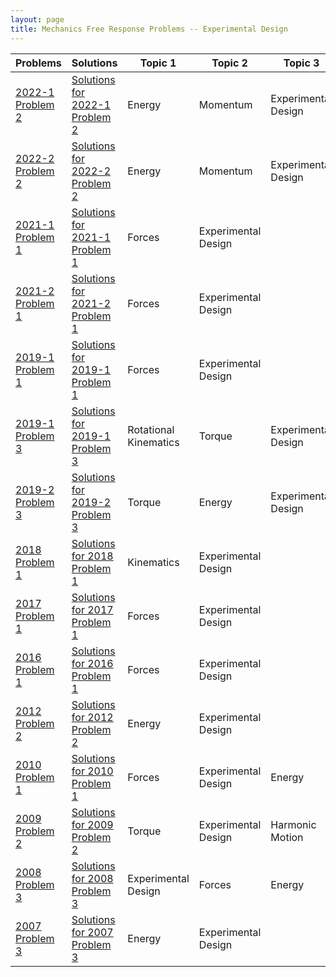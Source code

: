 ```yaml
---
layout: page
title: Mechanics Free Response Problems -- Experimental Design
---
```


| Problems                                                                                                  | Solutions                                                                                                                                            | Topic 1               | Topic 2             | Topic 3             |
| --------------------------------------------------------------------------------------------------------- | ---------------------------------------------------------------------------------------------------------------------------------------------------- | --------------------- | ------------------- | ------------------- |
| [2022-1 Problem 2](https://drive.google.com/file/d/1BysNFhkSoER7z_rOI4EqisbPYnz9P92A/view?usp=share_link) | [Solutions for 2022-1 Problem 2](https://drive.google.com/file/d/1CMjaKj3el21I8XmybepH0hQ-XlXvWI-c/view?usp=share_link)                              | Energy                | Momentum            | Experimental Design |
| [2022-2 Problem 2](https://drive.google.com/file/d/1C1LytlvOQIiIZ5frhXYDM7958Wid72K-/view?usp=share_link) | [Solutions for 2022-2 Problem 2](https://drive.google.com/file/d/1COFJaeRa6Jwf_FQ3BMse-bsXqW6BtbpO/view?usp=share_link)                              | Energy                | Momentum            | Experimental Design |
| [2021-1 Problem 1](https://drive.google.com/file/d/1C3sLHXzTXqYNguLEiT_rQaim7TnCFNt4/view?usp=share_link) | [Solutions for 2021-1 Problem 1](https://drive.google.com/file/d/1CQnZl8tYThoKxKKyTlLOu4ysSmh1Z75X/view?usp=share_link)                              | Forces                | Experimental Design |                     |
| [2021-2 Problem 1](https://drive.google.com/file/d/1C5vJ3zzqo4wcCxzdx_dmke1nQ-q4iXpg/view?usp=share_link) | [Solutions for 2021-2 Problem 1](https://drive.google.com/file/d/1CcFaO6iTv14YjTQHH8OkF757bPN5DTNb/view?usp=share_link)                              | Forces                | Experimental Design |                     |
| [2019-1 Problem 1](https://drive.google.com/file/d/1C9cs4ajbkbTQL-G92tr-eZvdoA4t-eC3/view?usp=share_link) | [Solutions for 2019-1 Problem 1](https://drive.google.com/file/d/1Cgp3ABV7Y2wJcDNDhCQhJmzV1S9I8T9m/view?usp=share_link)                              | Forces                | Experimental Design |                     |
| [2019-1 Problem 3](https://drive.google.com/file/d/1CDbs2D98zvLZ_3PlCapNS91sdwgg2bGD/view?usp=share_link) | [Solutions for 2019-1 Problem 3](https://drive.google.com/file/d/1Cjckxt75KtlB2wqJ4u5ZvxPW1HUQd3F5/view?usp=share_link)                              | Rotational Kinematics | Torque              | Experimental Design |
| [2019-2 Problem 3](https://drive.google.com/file/d/1CH54o_bz_IL8Lf9fNyg_ul5RamG77Lkl/view?usp=share_link) | [Solutions for 2019-2 Problem 3](https://drive.google.com/file/d/1CvisBLlHcyRiISfgQTcmdiofMjgOUWTJ/view?usp=share_link)                              | Torque                | Energy              | Experimental Design |
| [2018 Problem 1](https://drive.google.com/file/d/1QMK-0Z_AwiibzYys6t7P618RGozqdJ3U/view?usp=share_link)   | [Solutions for 2018 Problem 1](https://drive.google.com/open?id=1Ewnq2incbP6eHDEctR5T4Tiji2EM5Ivp&authuser=matthew.dudak%40cusd200.org&usp=drive_fs) | Kinematics            | Experimental Design |                     |
| [2017 Problem 1](https://drive.google.com/file/d/1QHR4OzKJN8s_0i0BBHJYvF6psSeWV4YZ/view?usp=share_link)   | [Solutions for 2017 Problem 1](https://drive.google.com/open?id=1F-XlOgAPrjKUV8fLldyQQweZzZ0g_d9D&authuser=matthew.dudak%40cusd200.org&usp=drive_fs) | Forces                | Experimental Design |                     |
| [2016 Problem 1](https://drive.google.com/file/d/1QXq8nnNLF9LjeRkQxUvwkorF84f-0AY5/view?usp=share_link)   | [Solutions for 2016 Problem 1](https://drive.google.com/open?id=1F1IiwMYFnMlwlX3wQx6g3NW4LcG1iVLc&authuser=matthew.dudak%40cusd200.org&usp=drive_fs) | Forces                | Experimental Design |                     |
| [2012 Problem 2](https://drive.google.com/file/d/1E3FsZ8ug0ih9j0F_HH4mttBpK2XfuBez/view?usp=share_link)   | [Solutions for 2012 Problem 2](https://drive.google.com/open?id=1FOdDbG7QNs7k6StZbgecIbOJGmmkkBOV&authuser=matthew.dudak%40cusd200.org&usp=drive_fs) | Energy                | Experimental Design |                     |
| [2010 Problem 1](https://drive.google.com/file/d/1EDMTIBdS_py5BX8wVwavRPEPNgxLLGPm/view?usp=share_link)   | [Solutions for 2010 Problem 1](https://drive.google.com/open?id=1FTwh_V0FHjETuJ4JJRGkWuRbCskhATnr&authuser=matthew.dudak%40cusd200.org&usp=drive_fs) | Forces                | Experimental Design | Energy              |
| [2009 Problem 2](https://drive.google.com/file/d/1EQ1ajU-sG1HPBIcRvF3dIkeqekT983TB/view?usp=share_link)   | [Solutions for 2009 Problem 2](https://drive.google.com/open?id=1F_wrs3ogTY5KLIQxmT2HRApm83wFGh9W&authuser=matthew.dudak%40cusd200.org&usp=drive_fs) | Torque                | Experimental Design | Harmonic Motion     |
| [2008 Problem 3](https://drive.google.com/file/d/1Eap6DB79T2tftwP2qhFGutKGWRT2B3in/view?usp=share_link)   | [Solutions for 2008 Problem 3](https://drive.google.com/open?id=1FdsJYl_MytwHUYpL1D7mKHhflMo0SE1t&authuser=matthew.dudak%40cusd200.org&usp=drive_fs) | Experimental Design   | Forces              | Energy              |
| [2007 Problem 3](https://drive.google.com/file/d/1EmSuiVXu7pftQSeOAMT7DVgIxteQwV4q/view?usp=share_link)   | [Solutions for 2007 Problem 3](https://drive.google.com/open?id=1FjpFf_vnr6vixkdML9Y71lplvFutb9vc&authuser=matthew.dudak%40cusd200.org&usp=drive_fs) | Energy                | Experimental Design |
